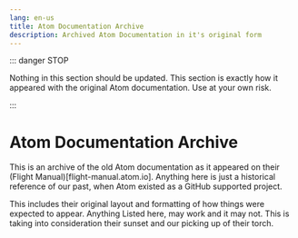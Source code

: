 ```yaml
---
lang: en-us
title: Atom Documentation Archive
description: Archived Atom Documentation in it's original form
---
```


::: danger STOP

Nothing in this section should be updated. This section is exactly how it
appeared with the original Atom documentation. Use at your own risk.

:::

# Atom Documentation Archive

This is an archive of the old Atom documentation as it appeared on their
(Flight Manual)[flight-manual.atom.io]. Anything here is just a historical
reference of our past, when Atom existed as a GitHub supported project.

This includes their original layout and formatting of how things were expected
to appear. Anything Listed here, may work and it may not. This is taking into
consideration their sunset and our picking up of their torch.
